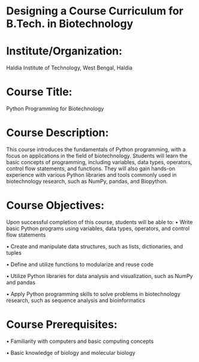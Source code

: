 # Designing a Course Curriculum for B.Tech. in Biotechnology 

# Institute/Organization: 
Haldia Institute of Technology, West Bengal, Haldia

# Course Title: 
Python Programming for Biotechnology

# Course Description:
This course introduces the fundamentals of Python programming, with a focus on applications in the field of biotechnology. Students will learn the basic concepts of programming, including variables, data types, operators, control flow statements, and functions. They will also gain hands-on experience with various Python libraries and tools commonly used in biotechnology research, such as NumPy, pandas, and Biopython.

# Course Objectives:
Upon successful completion of this course, students will be able to:
•	Write basic Python programs using variables, data types, operators, and control flow statements

•	Create and manipulate data structures, such as lists, dictionaries, and tuples

•	Define and utilize functions to modularize and reuse code

•	Utilize Python libraries for data analysis and visualization, such as NumPy and pandas

•	Apply Python programming skills to solve problems in biotechnology research, such as sequence analysis and bioinformatics

# Course Prerequisites:
•	Familiarity with computers and basic computing concepts

•	Basic knowledge of biology and molecular biology

